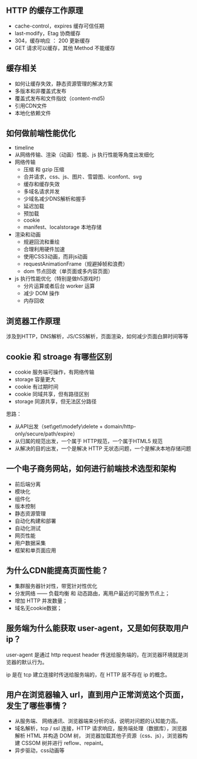 

## HTTP 的缓存工作原理
+   cache-control，expires 缓存可信任期
+   last-modify，Etag 协商缓存
+   304，缓存响应 ： 200 更新缓存
+   GET 请求可以缓存，其他 Method 不能缓存

## 缓存相关
+   如何让缓存失效，静态资源管理的解决方案
+   多版本和非覆盖式发布
+   覆盖式发布和文件指纹（content-md5)
+   引用CDN文件
+   本地化依赖文件

## 如何做前端性能优化
+   timeline
+   从网络传输、渲染（动画）性能、js 执行性能等角度出发细化
+   网络传输
    +   压缩 和 gzip 压缩
    +   合并请求，css、js、图片、雪碧图、iconfont、svg
    +   缓存和缓存失效
    +   多域名请求并发
    +   少域名减少DNS解析和握手
    +   延迟加载
    +   预加载
    +   cookie
    +   manifest、localstorage 本地存储
+   渲染和动画
    +   规避回流和重绘
    +   合理利用硬件加速
    +   使用CSS3动画，而非js动画
    +   requestAnimationFrame（规避掉帧和浪费）
    +   dom 节点回收（单页面或多内容页面）
+   js 执行性能优化（特别是做h5游戏时）
    +   分片运算或者后台 worker 运算
    +   减少 DOM 操作
    +   内存回收

## 浏览器工作原理

涉及到HTTP，DNS解析，JS/CSS解析，页面渲染，如何减少页面白屏时间等等

## cookie 和 stroage 有哪些区别
+   cookie 服务端可操作，有网络传输
+   storage 容量更大
+   cookie 有过期时间
+   cookie 同域共享，但有路径区别
+   storage 同源共享，但无法区分路径

思路：

+   从API出发（set\get\modefy\delete + domain/http-only/secure/path/expire）
+   从归属的规范出发，一个属于 HTTP规范，一个属于HTML5 规范
+   从解决的目的出发，一个是解决 HTTP 无状态问题，一个是解决本地存储问题

## 一个电子商务网站，如何进行前端技术选型和架构
+   前后端分离
+   模块化
+   组件化
+   版本控制
+   静态资源管理
+   自动化构建和部署
+   自动化测试
+   网页性能
+   用户数据采集
+   框架和单页面应用

## 为什么CDN能提高页面性能？
+   集群服务器针对性，带宽针对性优化
+   分发网络 —— 负载均衡 和 动态路由，离用户最近的可服务节点上；
+   增加 HTTP 并发数量；
+   域名无cookie数据；

## 服务端为什么能获取 user-agent，又是如何获取用户ip？

user-agent 是通过 http request header 传送给服务端的，在浏览器环境就是浏览器的默认行为。

ip 是在 tcp 建立连接时传送给服务端的，在 HTTP 层不存在 ip 的概念。

## 用户在浏览器输入 url，直到用户正常浏览这个页面，发生了哪些事情？

+   从服务端、 网络通讯、浏览器端来分析的话，说明对问题的认知能力高。
+   域名解析，tcp / ssl 连接，HTTP 请求响应，服务端处理（数据库），浏览器解析 HTML 并构造 DOM 树， 浏览器加载其他子资源（css、js），浏览器构建 CSSOM 树并进行 reflow、repaint。
+   异步驱动，css动画等